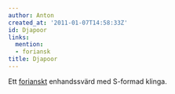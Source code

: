 ```yaml
---
author: Anton
created_at: '2011-01-07T14:58:33Z'
id: Djapoor
links:
  mention:
  - foriansk
title: Djapoor
---
```


Ett [forianskt] enhandssvärd med S-formad klinga.

  [forianskt]: foriansk
